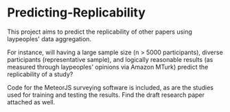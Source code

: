 # Predicting-Replicability

This project aims to predict the replicability of other papers using laypeoples' data aggregation. 

For instance, will having a large sample size (n > 5000 participants), diverse participants (representative sample), and logically reasonable results (as measured through laypeoples' opinions via Amazon MTurk) predict the replicability of a study? 

Code for the MeteorJS surveying software is included, as are the studies used for training and testing the results. Find the draft research paper attached as well. 
